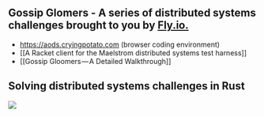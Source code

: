 ## Gossip Glomers - A series of distributed systems challenges brought to you by [Fly.io.](https://fly.io/dist-sys/)

- https://aods.cryingpotato.com (browser coding environment)
- [[A Racket client for the Maelstrom distributed systems test harness]]
- [[Gossip Gloomers — A Detailed Walkthrough]]


## Solving distributed systems challenges in Rust

![](https://youtu.be/gboGyccRVXI)

